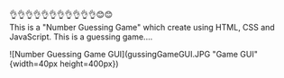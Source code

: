 👌👌👌👌👌👌👌👌👌👌👌😊😊                                                                         
This is a "Number Guessing Game" which create using HTML, CSS and JavaScript.
This is a guessing game....

![Number Guessing Game GUI](gussingGameGUI.JPG "Game GUI" {width=40px height=400px})
